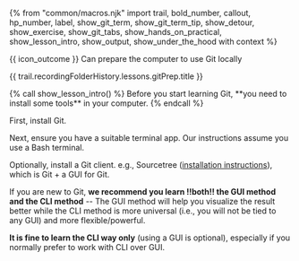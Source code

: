 {% from "common/macros.njk" import trail, bold_number, callout, hp_number, label, show_git_term, show_git_term_tip, show_detour, show_exercise, show_git_tabs, show_hands_on_practical, show_lesson_intro, show_output, show_under_the_hood with context %}

<span id="prereqs"></span>

<span id="outcomes">{{ icon_outcome }} Can prepare the computer to use Git locally</span>

<span id="title">{{ trail.recordingFolderHistory.lessons.gitPrep.title }}</span>

<div id="body">
{% call show_lesson_intro() %}
Before you start learning Git, **you need to install some tools** in your computer.
{% endcall %}

First, install Git.

Next, ensure you have a suitable terminal app. Our instructions assume you use a Bash terminal.

Optionally, install a Git client.
e.g., Sourcetree ([installation instructions](https://se-education.org/guides/tutorials/sourcetree.html)), which is Git + a GUI for Git.

<box type="tip" seamless>

If you are new to Git, **we recommend you learn !!both!! the GUI method and the CLI method** -- The GUI method will help you visualize the result better while the CLI method is more universal (i.e., you will not be tied to any GUI) and more flexible/powerful.

**It is fine to learn the CLI way only** (using a GUI is optional), especially if you normally prefer to work with CLI over GUI.
</box>


</div>

<div id="extras">
</div>

